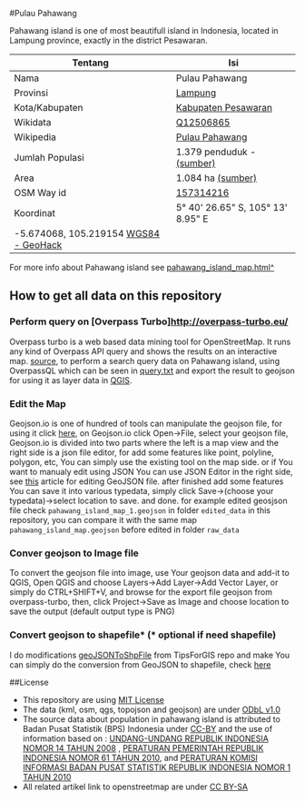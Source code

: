 #Pulau Pahawang

Pahawang island is one of most beautifull island in Indonesia, located in Lampung province, exactly in the district Pesawaran.

Tentang | Isi
---|---
Nama | Pulau Pahawang
Provinsi | [Lampung](https://id.wikipedia.org/wiki/Lampung)
Kota/Kabupaten | [Kabupaten Pesawaran](https://id.wikipedia.org/wiki/Kabupaten_Pesawaran)
Wikidata | [Q12506865](https://www.wikidata.org/wiki/Q12506865)
Wikipedia | [Pulau Pahawang](https://id.wikipedia.org/wiki/Pulau_Pahawang,_Punduh_Pidada,_Pesawaran)
Jumlah Populasi | 1.379 penduduk - [(sumber)](https://www.bps.go.id/website/fileMenu/Penduduk-Indonesia-Menurut-Desa-2010.pdf)
Area | 1.084 ha [(sumber)](http://www.cumilebay.com/2012/08/pulau-pahawang.html)
OSM Way id | [157314216](https://www.openstreetmap.org/way/157314216)
Koordinat | 5° 40' 26.65" S, 105° 13' 8.95" E
  | -5.674068, 105.219154 [WGS84 - GeoHack](https://tools.wmflabs.org/geohack/geohack.php?language=id&pagename=Pulau_Pahawang%2C_Punduh_Pidada%2C_Pesawaran&params=-5.6740676_N_105.2191544_E_)

For more info about Pahawang island see [pahawang_island_map.html^](https://htmlpreview.github.io/?https://raw.githubusercontent.com/BesutKode/uni-task-2-Lidilidian/master/pahawang_island_map.html?token=ARJl5Su-T_H81gHayKbHKseu6Aa0k_axks5YM2iCwA%3D%3D)


## How to get all data on this repository

### Perform query on [Overpass Turbo]http://overpass-turbo.eu/
Overpass turbo is a web based data mining tool for OpenStreetMap. It runs any kind of Overpass API query and shows the results on an interactive map. [source](http://wiki.openstreetmap.org/wiki/Overpass_turbo), to perform a search query data on Pahawang island, using OverpassQL which can be seen in [query.txt](https://github.com/BesutKode/uni-task-2-Lidilidian/blob/master/query.txt) and export the result to geojson for using it as layer data in [QGIS](http://www.qgis.org/en/site/).

### Edit the Map
Geojson.io is one of hundred of tools can manipulate the geojson file, for using it click [here](http://geojson.io), on Geojson.io click Open->File, select your geojson file, Geojson.io is divided into two parts where the left is a map view and the right side is a json file editor, for add some features like point, polyline, polygon, etc, You can simply use the existing tool on the map side. or if You want to manualy edit using JSON You can use JSON Editor in the right side, see [this](http://www.macwright.org/2015/03/23/geojson-second-bite.html#features) article for editing GeoJSON file. after finished add some features You can save it into various typedata, simply click Save->(choose your typedata)->select location to save. and done. for example edited geosjson file check `pahawang_island_map_1.geojson` in folder `edited_data` in this repository, you can compare it with the same map `pahawang_island_map.geojson` before edited in folder `raw_data`

### Conver geojson to Image file
To convert the geojson file into image, use Your geojson data and add-it to QGIS, Open QGIS and choose Layers->Add Layer->Add Vector Layer, or simply do CTRL+SHIFT+V, and browse for the export file geojson from overpass-turbo, then, click Project->Save as Image and choose location to save the output (default output type is PNG)

### Convert geojson to shapefile* (* optional if need shapefile)
I do modifications [geoJSONToShpFile](https://github.com/TipsForGIS/geoJSONToShpFile) from TipsForGIS repo and make You can simply do the conversion from GeoJSON to shapefile, check [here](https://github.com/Lidilidian/geoJSONToShpFile)

##License

- This repository are using [MIT License]((https://github.com/BesutKode/uni-task-2-Lidilidian/blob/master/LICENSE.md))
- The data (kml, osm, qgs, topojson and geojson) are under [ODbL v1.0]((https://github.com/BesutKode/uni-task-2-Lidilidian/blob/master/LICENSE_ODbL.md))
- The source data about population in pahawang island is attributed to Badan Pusat Statistik (BPS) Indonesia under [CC-BY](https://github.com/BesutKode/uni-task-2-Lidilidian/blob/master/LICENSE_CC-BY.md) and the use of information based on : [UNDANG-UNDANG REPUBLIK INDONESIA NOMOR 14 TAHUN 2008](https://www.bps.go.id/website/fileMenu/fileMenu-15.pdf) , [PERATURAN PEMERINTAH REPUBLIK INDONESIA NOMOR 61 TAHUN 2010](https://www.bps.go.id/website/fileMenu/Peraturan-Pemerinrah-RI-No-61-Tahun-2010-tentang-Pelaksanaan-UU-No-14-Tahun-2008-tentang-KIP.pdf), and [PERATURAN KOMISI INFORMASI BADAN PUSAT STATISTIK REPUBLIK INDONESIA NOMOR 1 TAHUN 2010](https://www.bps.go.id/website/fileMenu/Peraturan-Komisi-Informasi-Nomor-1-Tahun-2010-tentang-Standar-Layanan-Informasi-Publik.pdf)
- All related artikel link to openstreetmap are under [CC BY-SA](http://creativecommons.org/licenses/by-sa/2.0/)
